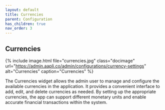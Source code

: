 ```yaml
---
layout: default
title: Currencies
parent: Configuration
has_children: true
nav_order: 3
---
```


## Currencies

{% include image.html file="currencies.jpg" class="docimage" url="https://admin.aapli.co/admin/configurations/currency-settings" alt="Currencies" caption="Currencies" %}

The Currencies widget allows the admin user to manage and configure the available currencies in the application. It provides a convenient interface to add, edit, and delete currencies as needed. By setting up the appropriate currencies, the app can support different monetary units and enable  accurate financial transactions within the system.
